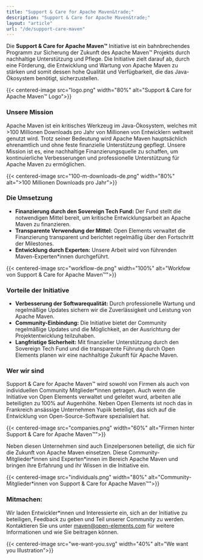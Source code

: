 ```yaml
---
title: "Support & Care for Apache Maven&trade;"
description: "Support & Care for Apache Maven&trade;"
layout: "article"
url: "/de/support-care-maven"
---
```

Die **Support & Care for Apache Maven&trade;** Initiative ist ein bahnbrechendes Programm zur Sicherung der Zukunft des Apache Maven&trade; Projekts durch nachhaltige Unterstützung und Pflege.
Die Initiative zielt darauf ab, durch eine Förderung, die Entwicklung und Wartung von Apache Maven zu stärken und somit dessen hohe Qualität und Verfügbarkeit, die das Java-Ökosystem benötigt, sicherzustellen.

{{< centered-image src="logo.png" width="80%" alt="Support & Care for Apache Maven&trade; Logo">}}

### Unsere Mission

Apache Maven ist ein kritisches Werkzeug im Java-Ökosystem, welches mit >100 Millionen Downloads pro Jahr von Millionen von Entwicklern weltweit genutzt wird.
Trotz seiner Bedeutung wird Apache Maven hauptsächlich ehrenamtlich und ohne feste finanzielle Unterstützung gepflegt.
Unsere Mission ist es, eine nachhaltige Finanzierungsquelle zu schaffen, um kontinuierliche Verbesserungen und professionelle Unterstützung für Apache Maven zu ermöglichen.

{{< centered-image src="100-m-downloads-de.png" width="80%" alt=">100 Millionen Downloads pro Jahr">}}

### Die Umsetzung

- **Finanzierung durch den Sovereign Tech Fund:** Der Fund stellt die notwendigen Mittel bereit, um kritische Entwicklungsarbeit an Apache Maven zu finanzieren.
- **Transparente Verwendung der Mittel:** Open Elements verwaltet die Finanzierung transparent und berichtet regelmäßig über den Fortschritt der Milestones.
- **Entwicklung durch Experten:** Unsere Arbeit wird von führenden Maven-Experten*innen durchgeführt.

{{< centered-image src="workflow-de.png" width="100%" alt="Workfow von Support & Care for Apache Maven&trade;">}}

### Vorteile der Initiative

- **Verbesserung der Softwarequalität:** Durch professionelle Wartung und regelmäßige Updates sichern wir die Zuverlässigkeit und Leistung von Apache Maven.
- **Community-Einbindung:** Die Initiative bietet der Community regelmäßige Updates und die Möglichkeit, an der Ausrichtung der Projektentwicklung teilzuhaben.
- **Langfristige Sicherheit:** Mit finanzieller Unterstützung durch den Sovereign Tech Fund und die transparente Führung durch Open Elements planen wir eine nachhaltige Zukunft für Apache Maven.

### Wer wir sind

Support & Care for Apache Maven&trade; wird sowohl von Firmen als auch von individuellen Community Mitglieder\*innen getragen.
Auch wenn die Initiative von Open Elements verwaltet und geleitet wurd, arbeiten alle beteiligten zu 100% auf Augenhöhe.
Neben Open Elements ist noch das in Frankreich ansässige Unternehmen Yupiik beteiligt, das sich auf die Entwicklung von Open-Source-Software spezialisiert hat.

{{< centered-image src="companies.png" width="60%" alt="Firmen hinter Support & Care for Apache Maven&trade;">}}

Neben diesen Unternehmen sind auch Einzelpersonen beteiligt, die sich für die Zukunft von Apache Maven einsetzen.
Diese Community-Mitglieder\*innen sind Experten\*innen im Bereich Apache Maven und bringen ihre Erfahrung und ihr Wissen in die Initiative ein.

{{< centered-image src="individuals.png" width="80%" alt="Community-Mitglieder*innen von Support & Care for Apache Maven&trade;">}}

### Mitmachen:

Wir laden Entwickler\*innen und Interessierte ein, sich an der Initiative zu beteiligen, Feedback zu geben und Teil unserer Community zu werden. Kontaktieren Sie uns unter [maven@open-elements.com](mailto:maven@open-elements.com) für weitere Informationen und wie Sie beitragen können.

{{< centered-image src="we-want-you.svg" width="40%" alt="We want you Illustration">}}
